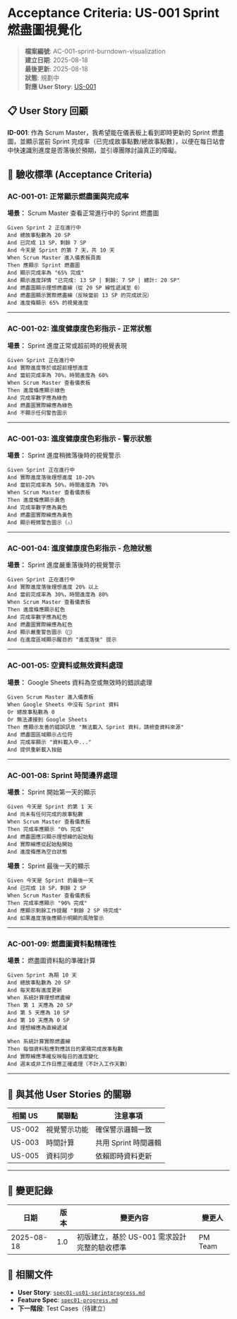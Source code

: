 # Acceptance Criteria: US-001 Sprint 燃盡圖視覺化

> **檔案編號**: AC-001-sprint-burndown-visualization  
> **建立日期**: 2025-08-18  
> **最後更新**: 2025-08-18  
> **狀態**: 規劃中  
> **對應 User Story**: [US-001](./spec01-us01-sprintprogress.md#us-001-sprint-燃盡圖視覺化)

## 📋 User Story 回顧

**ID-001**: 作為 Scrum Master，我希望能在儀表板上看到即時更新的 Sprint 燃盡圖，並顯示當前 Sprint 完成率（已完成故事點數/總故事點數），以便在每日站會中快速識別進度是否落後於預期，並引導團隊討論真正的障礙。

## 🎯 驗收標準 (Acceptance Criteria)

### AC-001-01: 正常顯示燃盡圖與完成率

**場景：** Scrum Master 查看正常進行中的 Sprint 燃盡圖

```gherkin
Given Sprint 2 正在進行中
And 總故事點數為 20 SP
And 已完成 13 SP，剩餘 7 SP
And 今天是 Sprint 的第 7 天，共 10 天
When Scrum Master 進入儀表板頁面
Then 應顯示 Sprint 燃盡圖
And 顯示完成率為 "65% 完成"
And 顯示進度詳情 "已完成: 13 SP | 剩餘: 7 SP | 總計: 20 SP"
And 燃盡圖顯示理想燃盡線（從 20 SP 線性遞減至 0）
And 燃盡圖顯示實際燃盡線（反映當前 13 SP 的完成狀況）
And 進度條顯示 65% 的視覺進度
```

---

### AC-001-02: 進度健康度色彩指示 - 正常狀態

**場景：** Sprint 進度正常或超前時的視覺表現

```gherkin
Given Sprint 正在進行中
And 實際進度等於或超前理想進度
And 當前完成率為 70%，時間進度為 60%
When Scrum Master 查看儀表板
Then 進度條應顯示綠色
And 完成率數字應為綠色
And 燃盡圖實際線應為綠色
And 不顯示任何警告圖示
```

---

### AC-001-03: 進度健康度色彩指示 - 警示狀態

**場景：** Sprint 進度稍微落後時的視覺警示

```gherkin
Given Sprint 正在進行中
And 實際進度落後理想進度 10-20%
And 當前完成率為 50%，時間進度為 70%
When Scrum Master 查看儀表板
Then 進度條應顯示黃色
And 完成率數字應為黃色
And 燃盡圖實際線應為黃色
And 顯示輕微警告圖示（⚠️）
```

---

### AC-001-04: 進度健康度色彩指示 - 危險狀態

**場景：** Sprint 進度嚴重落後時的視覺警示

```gherkin
Given Sprint 正在進行中
And 實際進度落後理想進度 20% 以上
And 當前完成率為 30%，時間進度為 80%
When Scrum Master 查看儀表板
Then 進度條應顯示紅色
And 完成率數字應為紅色
And 燃盡圖實際線應為紅色
And 顯示嚴重警告圖示（🚨）
And 在進度區域顯示醒目的 "進度落後" 提示
```

---

### AC-001-05: 空資料或無效資料處理

**場景：** Google Sheets 資料為空或無效時的錯誤處理

```gherkin
Given Scrum Master 進入儀表板
When Google Sheets 中沒有 Sprint 資料
Or 總故事點數為 0
Or 無法連接到 Google Sheets
Then 應顯示友善的錯誤訊息 "無法載入 Sprint 資料，請檢查資料來源"
And 燃盡圖區域顯示占位符
And 完成率顯示 "資料載入中..."
And 提供重新載入按鈕
```

---

### AC-001-08: Sprint 時間邊界處理

**場景：** Sprint 開始第一天的顯示

```gherkin
Given 今天是 Sprint 的第 1 天
And 尚未有任何完成的故事點數
When Scrum Master 查看儀表板
Then 完成率應顯示 "0% 完成"
And 燃盡圖應只顯示理想線的起始點
And 實際線應從起始點開始
And 進度條應為空白狀態
```

**場景：** Sprint 最後一天的顯示

```gherkin
Given 今天是 Sprint 的最後一天
And 已完成 18 SP，剩餘 2 SP
When Scrum Master 查看儀表板
Then 完成率應顯示 "90% 完成"
And 應顯示剩餘工作提醒 "剩餘 2 SP 待完成"
And 如果進度落後應顯示明顯的風險警示
```

---

### AC-001-09: 燃盡圖資料點精確性

**場景：** 燃盡圖資料點的準確計算

```gherkin
Given Sprint 為期 10 天
And 總故事點數為 20 SP
And 每天都有進度更新
When 系統計算理想燃盡線
Then 第 1 天應為 20 SP
And 第 5 天應為 10 SP
And 第 10 天應為 0 SP
And 理想線應為直線遞減

When 系統計算實際燃盡線
Then 每個資料點應對應該日的累積完成故事點數
And 實際線應準確反映每日的進度變化
And 週末或非工作日應正確處理（不計入工作天數）
```

---

## 🔗 與其他 User Stories 的關聯

| 相關 US | 關聯點 | 注意事項 |
|---------|--------|----------|
| US-002 | 視覺警示功能 | 確保警示邏輯一致 |
| US-003 | 時間計算 | 共用 Sprint 時間邏輯 |
| US-005 | 資料同步 | 依賴即時資料更新 |

---

## 📝 變更記錄

| 日期       | 版本 | 變更內容 | 變更人 |
| ---------- | ---- | -------- | ------ |
| 2025-08-18 | 1.0  | 初版建立，基於 US-001 需求設計完整的驗收標準 | PM Team |

## 🔗 相關文件

- **User Story**: [`spec01-us01-sprintprogress.md`](./spec01-us01-sprintprogress.md)
- **Feature Spec**: [`spec01-progress.md`](./spec01-progress.md)
- **下一階段**: Test Cases（待建立）
